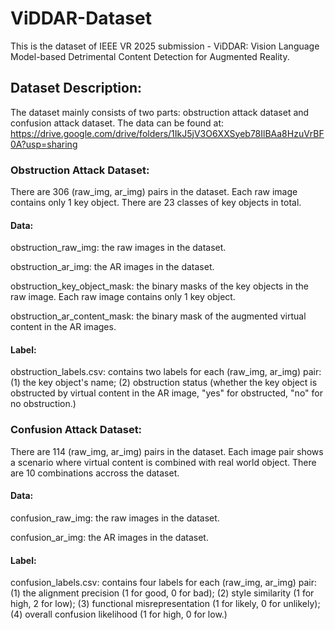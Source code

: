 # ViDDAR-Dataset
This is the dataset of IEEE VR 2025 submission - ViDDAR: Vision Language Model-based Detrimental Content Detection for Augmented Reality.

## Dataset Description:

The dataset mainly consists of two parts: obstruction attack dataset and confusion attack dataset. The data can be found at: https://drive.google.com/drive/folders/1IkJ5jV3O6XXSyeb78IlBAa8HzuVrBF0A?usp=sharing

### Obstruction Attack Dataset:

There are 306 (raw_img, ar_img) pairs in the dataset. Each raw image contains only 1 key object. There are 23 classes of key objects in total.

#### Data:

obstruction_raw_img: the raw images in the dataset.

obstruction_ar_img: the AR images in the dataset.

obstruction_key_object_mask: the binary masks of the key objects in the raw image. Each raw image contains only 1 key object.

obstruction_ar_content_mask: the binary mask of the augmented virtual content in the AR images.


#### Label: 
obstruction_labels.csv: contains two labels for each (raw_img, ar_img) pair: (1) the key object's name; (2) obstruction status (whether the key object is obstructed by virtual content in the AR image, "yes" for obstructed, "no" for no obstruction.)


### Confusion Attack Dataset:

There are 114 (raw_img, ar_img) pairs in the dataset. Each image pair shows a scenario where virtual content is combined with real world object. There are 10 combinations accross the dataset.

#### Data: 

confusion_raw_img: the raw images in the dataset.

confusion_ar_img: the AR images in the dataset.

#### Label:
confusion_labels.csv: contains four labels for each (raw_img, ar_img) pair: (1) the alignment precision (1 for good, 0 for bad); (2) style similarity (1 for high, 2 for low); (3) functional misrepresentation (1 for likely, 0 for unlikely); (4) overall confusion likelihood (1 for high, 0 for low.)
